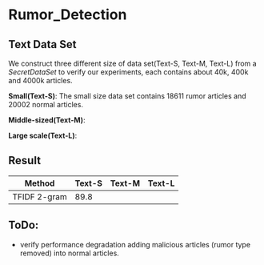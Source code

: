 # Rumor_Detection

## Text Data Set
We construct three different size of data set(Text-S, Text-M, Text-L) from a
_SecretDataSet_ to verify our experiments, each contains about 40k, 400k
and 4000k articles.

__Small(Text-S)__: The small size data set contains 18611 rumor articles
and 20002 normal articles.

__Middle-sized(Text-M)__:

__Large scale(Text-L)__:

## Result
| Method  | Text-S | Text-M | Text-L |
|---------|--------|--------|--------|
| TFIDF 2-gram | 89.8 | | | |


## ToDo:
* verify performance degradation adding malicious articles (rumor type removed) 
into normal articles.
